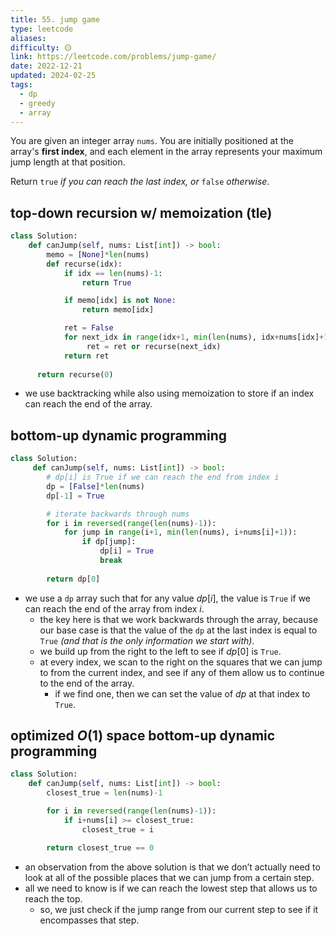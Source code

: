 ```yaml
---
title: 55. jump game
type: leetcode
aliases: 
difficulty: 🟡
link: https://leetcode.com/problems/jump-game/
date: 2022-12-21
updated: 2024-02-25
tags:
  - dp
  - greedy
  - array
---
```

You are given an integer array `nums`. You are initially positioned at the array's **first index**, and each element in the array represents your maximum jump length at that position.

Return `true` _if you can reach the last index, or_ `false` _otherwise_.

## top-down recursion w/ memoization (tle)

```python
class Solution:
	def canJump(self, nums: List[int]) -> bool:
		memo = [None]*len(nums)
		def recurse(idx):
			if idx == len(nums)-1:
				return True

			if memo[idx] is not None:
				return memo[idx]

			ret = False
			for next_idx in range(idx+1, min(len(nums), idx+nums[idx]+1)):
				 ret = ret or recurse(next_idx)
			return ret
        
	  return recurse(0)
```

- we use backtracking while also using memoization to store if an index can reach the end of the array.

## bottom-up dynamic programming

```python
class Solution:
	 def canJump(self, nums: List[int]) -> bool:
		# dp[i] is True if we can reach the end from index i
		dp = [False]*len(nums)
		dp[-1] = True

		# iterate backwards through nums
		for i in reversed(range(len(nums)-1)):
			for jump in range(i+1, min(len(nums), i+nums[i]+1)):
				if dp[jump]:
					dp[i] = True
					break
	
		return dp[0]
```

- we use a `dp` array such that for any value $dp[i]$, the value is `True` if we can reach the end of the array from index $i$.
	- the key here is that we work backwards through the array, because our base case is that the value of the `dp` at the last index is equal to `True` _(and that is the only information we start with)_.
	- we build up from the right to the left to see if $dp[0]$ is `True`.
	- at every index, we scan to the right on the squares that we can jump to from the current index, and see if any of them allow us to continue to the end of the array.
		- if we find one, then we can set the value of $dp$ at that index to `True`.

## optimized $O(1)$ space bottom-up dynamic programming

```python
class Solution:
	def canJump(self, nums: List[int]) -> bool:
		closest_true = len(nums)-1

		for i in reversed(range(len(nums)-1)):
			if i+nums[i] >= closest_true:
				closest_true = i

		return closest_true == 0
```

- an observation from the above solution is that we don’t actually need to look at all of the possible places that we can jump from a certain step.
- all we need to know is if we can reach the lowest step that allows us to reach the top.
	- so, we just check if the jump range from our current step to see if it encompasses that step.
